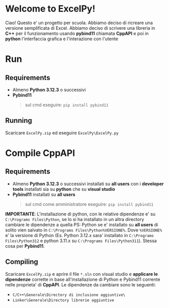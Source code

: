 # Welcome to ExcelPy!

Ciao! Questo e' un progetto per scuola. Abbiamo deciso di ricreare una versione semplificata di Excel. Abbiamo deciso di scrivere una libreria in **C++** per il funzionamento usando **pybind11** chiamata **CppAPI** e poi in **python** l'interfaccia grafica e l'interazione con l'utente


# Run

## Requirements
- Almeno **Python 3.12.3** o successivi
- **Pybind11**
  >sul cmd eseguire:
  >`pip install pybind11`

## Running
Scaricare `ExcelPy.zip` ed eseguire `ExcelPy\ExcelPy.py`

# Compile CppAPI

## Requirements
- Almeno **Python 3.12.3** o successivi installati su **all users** con i **developer tools** installati sia su **python** che su **visual studio**
- **Pybind11** installati su **all users**
  >sul cmd come amministratore eseguire:
  >`pip install pybind11`

**IMPORTANTE**: L'installazione di python, con le relative dipendenze e' su `C:\Programs Files\Python`, se lo si ha installato in un altra directory cambiare le dipendenze a quella
PS: Python se e' installato su **all users** di solito vien salvato in `C:\Programs Files\Python%VERSIONE%`. Dove `%VERSIONE%` e' la versione di Python (Es. Python 3.12.x sara' installato in `C:\Programs Files\Python312` e python 3.11.x su `C:\Programs Files\Python311`).
Stessa cosa per **Pybind11**.

## Compiling
Scaricare `ExcelPy.zip` e aprire il file `*.sln` con visual studio e **applicare le dipendenze** corrette in base all'installazione di Python e Pybind11 corrente nelle proprieta' di **CppAPI**.
Le dipendenze da cambiare sono le seguenti:
- `C/C++\Generale\Directory di inclusione aggiuntive\`
- `Linker\Generale\Directory librerie aggiuntive`
